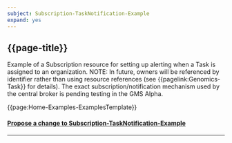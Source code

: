 ```yaml
---
subject: Subscription-TaskNotification-Example
expand: yes
---
```



## {{page-title}}

Example of a Subscription resource for setting up alerting when a Task is assigned to an organization. NOTE: In future, owners will be referenced by identifier rather than using resource references (see {{pagelink:Genomics-Task}} for details). The exact subscription/notification mechanism used by the central broker is pending testing in the GMS Alpha.

{{page:Home-Examples-ExamplesTemplate}}


<div id="Feedback" class="tabcontent">
<h4><a href='https://simplifier.net/NHS-Digital-FHIR-Genomics-Implementation-Guide/Subscription-Subscription-TaskNotification-Example/~issues?level=File' target="_blank">Propose a change to Subscription-TaskNotification-Example</a></h4>
</div>

---